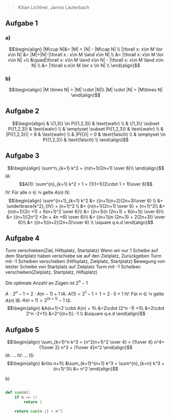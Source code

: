 > Kilian Lichtner, Jannis Lauterbach

## Aufgabe 1

### a)
$$\begin{align}
|M\cup N|&= |M| + |N| - |M\cap N| \\
|\forall x: x\in M \lor  x\in N| &= |M|+|N|-|\forall x : x\in M \land x\in N| \\
 &= |\forall x: x\in M \lor x\in N| +\\ 
 &\quad|\forall x: x\in M \land x\in N| - |\forall x: x\in M \land x\in N| \\
 &= |\forall x:x\in M \lor x \in N| \\
\end{align}$$
### b)
$$\begin{align}
|M \times N| = |M| \cdot |N|\\
|M| \cdot |N| = |M\times N|
\end{align}$$
## Aufgabe 2
$$\begin{align}
& \{1,3\} \in P({1,2,3}) & \text{wahr} \\
& \{1,3\} \subset P({1,2,3}) & \text{wahr} \\
& \emptyset \subset P({1,2,3}) & \text{wahr} \\
& |P({1,2,3})| = 8 & \text{wahr} \\
& |P({})| = 0 & \text{falsch} \\
& \emptyset \in P({1,2,3}) & \text{falsch} \\
\end{align}$$




## Aufgabe 3

$$\begin{align}
\sum^n_{k=1} k^2 = {n(n+1)(2n+1) \over 6}\\
\end{align}$$
IA:
$$A(1): \sum^{n}_{k=1} k^2 = 1 = {1(1+1)(2\cdot 1 + 1)\over 6}$$
IV: Für alle $n \in \mathbb N$ gelte $A(n)$
IS:
$$\begin{align}
\sum^{n+1}_{k=1} k^2 &=  {(n+1)(n+2)(2n+3)\over 6} \\
&= \underbrace{k^2}_{IV} + (n+1)^2 \\
&= {n(n+1)(2n+1) \over 6} + (n+1)^2\\
&= {n(n+1)(2n +1) + 6(n+1)^2 \over 6}\\
&= {(n+1)(n (2n+1) + 6(n+1)) \over 6}\\
&= {(n+1)(2n^2 +3n + 4n +6) \over 6}\\
&= {(n+1)(n (2n+3) + 2(2n+3)) \over 6}\\
&= {(n+1)(n+2)(2n+3)\over 6} \\
\square q.e.d
\end{align}$$
## Aufgabe 4

Turm verschieben(Ziel, Hilfsplatz, Startplatz)
    Wenn wir nur 1 Scheibe auf dem Startplatz haben verschiebe sie auf den Zielplatz, Zurückgeben
    Turm mit -1 Scheiben verschieben (Hilfsplatz, Zielplatz, Startplatz)
    Bewegung von letzter Scheibe von Startplatz auf Zielplatz
    Turm mit -1 Scheiben verschieben(Zielplatz, Startplatz, Hilfsplatz)


Die optimale Anzahl an Zügen ist $2^n -1$

$A: 2^n -1 = 2\cdot A(n-1) + 1$
IA: $A(1) = 2^1 -1 = 1 = 2\cdot 0 +1$
IV: Für $n\in \mathbb N$ gelte $A(n)$
IB: $A(n+1) = 2^{(n+1)} -1$
IS: 
$$\begin{align}
&A(n+1)=2 \cdot A(n) + 1\\
&=2\cdot (2^n -1) +1\\
&=2\cdot 2^n -2+1\\
&=2^{(n+1)} -1 \\
&\square q.e.d
\end{align}$$

## Aufgabe 5

$$\begin{align}
\sum_{k=1}^n k^3 = {n^2(n+1)^2 \over 4} = {1\over 4} n^4+ {1\over 2} n^3 + {1\over 4}n^2
\end{align}$$
IA: ...
IV: ...
IS: $$\begin{align}
&n\to n+1\\
&\sum_{k=1}^{n+1} k^3 = \sum^{n}_{k=n} k^3 + (n+1)^3\\
&= n^2
\end{align}$$

b)
```python

def sum(n):
    if n == 1:
        return 1

    return sum(n-1) + n^3

```